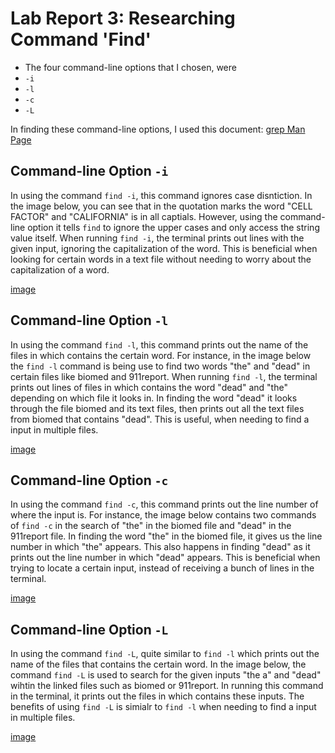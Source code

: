 # Lab Report 3: Researching Command 'Find'
* The four command-line options that I chosen, were
* `-i`
* `-l`
* `-c`
* `-L`

In finding these command-line options, I used this document: [grep Man Page](https://ss64.com/osx/grep.html)
## Command-line Option `-i`

In using the command `find -i`, this command ignores case disntiction. In the image below, you can see that in the quotation marks the word "CELL FACTOR" and "CALIFORNIA" is in all captials. However, using the command-line option it tells `find` to ignore the upper cases and only access the string value itself. When running `find -i`, the terminal prints out lines with the given input, ignoring the capitalization of the word. This is beneficial when looking for certain words in a text file without needing to worry about the capitalization of a word.

[image](-i.png)

## Command-line Option `-l`

In using the command `find -l`, this command prints out the name of the files in which contains the certain word. For instance, in the image below the `find -l` command is being use to find two words "the" and "dead" in certain files like biomed and 911report. When running `find -l`, the terminal prints out lines of files in which contains the word "dead" and "the" depending on which file it looks in. In finding the word "dead" it looks through the file biomed and its text files, then prints out all the text files from biomed that contains "dead". This is useful, when needing to find a input in multiple files.

[image](-c.png)

## Command-line Option `-c`

In using the command `find -c`, this command prints out the line number of where the input is. For instance, the image below contains two commands of `find -c` in the search of "the" in the biomed file and "dead" in the 911report file. In finding the word "the" in the biomed file, it gives us the line number in which "the" appears. This also happens in finding "dead" as it prints out the line number in which "dead" appears. This is beneficial when trying to locate a certain input, instead of receiving a bunch of lines in the terminal.

[image](-l.png)

## Command-line Option `-L`

In using the command `find -L`, quite similar to `find -l` which prints out the name of the files that contains the certain word. In the image below, the command `find -L` is used to search for the given inputs "the a" and "dead" wihtin the linked files such as biomed or 911report. In running this command in the terminal, it prints out the files in which contains these inputs. The benefits of using `find -L` is simialr to `find -l` when needing to find a input in multiple files.

[image](-Ls.png)
